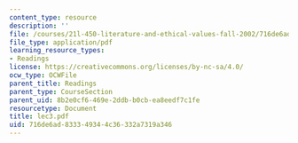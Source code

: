 ```yaml
---
content_type: resource
description: ''
file: /courses/21l-450-literature-and-ethical-values-fall-2002/716de6ad833349344c36332a7319a346_lec3.pdf
file_type: application/pdf
learning_resource_types:
- Readings
license: https://creativecommons.org/licenses/by-nc-sa/4.0/
ocw_type: OCWFile
parent_title: Readings
parent_type: CourseSection
parent_uid: 8b2e0cf6-469e-2ddb-b0cb-ea8eedf7c1fe
resourcetype: Document
title: lec3.pdf
uid: 716de6ad-8333-4934-4c36-332a7319a346
---
```

